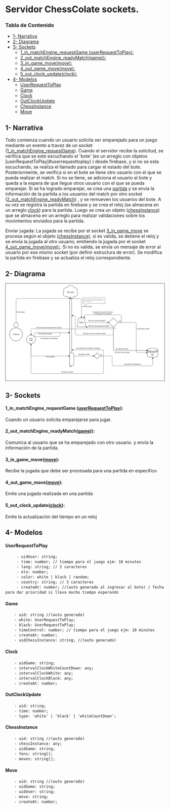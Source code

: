 # Servidor ChessColate sockets.<!-- omit in toc -->

### Tabla de Contenido<!-- omit in toc -->

- [1- Narrativa](#1--narrativa)
- [2- Diagrama](#2--diagrama)
- [3- Sockets](#3--sockets)
    - [1_in_matchEngine_requestGame (userRequestToPlay):](#1_in_matchengine_requestgame-userrequesttoplay)
    - [2_out_matchEngine_readyMatch(game)):](#2_out_matchengine_readymatchgame)
    - [3_in_game_move(move):](#3_in_game_movemove)
    - [4_out_game_move(move):](#4_out_game_movemove)
    - [5_out_clock_update(clock):](#5_out_clock_updateclock)
- [4- Modelos](#4--modelos)
    - [UserRequestToPlay](#userrequesttoplay)
    - [Game](#game)
    - [Clock](#clock)
    - [OutClockUpdate](#outclockupdate)
    - [ChessInstance](#chessinstance)
    - [Move](#move)



## 1- Narrativa

Todo comienza cuando un usuario solicita ser emparejado para un juego mediante un evento a travez de un socket ([1_in_matchEngine_requestGame](#1_in_matchengine_requestgame-userrequesttoplay)). 
Cuando el servidor recibe la solicitud, se verifica que se este escuchando el 'bote' (es un arreglo con objetos [userRequestToPlay]#userrequesttoplay) ) desde firebase, y si no se esta escuchando, se realiza el llamado para cargar el estado del bote. Posteriormente,
se verifica si en el bote se tiene otro usuario con el que se pueda realizar el match. Si no se tiene, se adiciona el usuario al bote y queda a la espera de que llegue otros usuario con el que se pueda emparejar. Si se ha logrado emparejar, se crea una [partida](#game) y se envía la información de la partida a los  usuarios del match por otro socket ([2_out_matchEngine_readyMatch](#2_out_matchengine_readymatchgame)) , y se remueven los usuarios del bote.
A su vez se registra la partida en firebase y se crea el reloj (se almacena en un arreglo [clock](#clock)) para la partida.
Luego se crea un objeto ([chessInstance](#chessinstance)) que se almacena en un arreglo para realizar validaciones sobre los movimientos enviados para la partida.

Enviar jugada:
La jugada se recibe por el socket [3_in_game_move](#3_in_game_movemove) se procesa según el objeto ([chessInstance](#chessinstance)), si es valida, se detiene el reloj y se envía la jugada al otro usuario; emitiendo la jugada por el socket [4_out_game_move(move):](#4_out_game_movemove). Si no es valida, se envía un mensaje de error al usuario por ese mismo socket (por definir estructura de error).
Se modifica la partida en firebase y se actualiza el reloj correspondiente.

## 2- Diagrama
![Sockets diagrama](./docs/imgs/sockets_diagram.png "Socket diagram")


## 3- Sockets
#### 1_in_matchEngine_requestGame ([userRequestToPlay](#userrequesttoplay)): 
Cuando un usuario solicita emparejarse para jugar.

#### 2_out_matchEngine_readyMatch([game](#game))):
Comunica al usuario que se ha emparejado con otro usuario. y envía la información de la partida.

#### 3_in_game_move([move](#move)):
Recibe la jugada que debe ser procesada para una partida en especifico

#### 4_out_game_move([move](#move)):
Emite una jugada realizada en una partida

#### 5_out_clock_update([clock](#outclockupdate)):
Emite la actualización del tiempo en un reloj




## 4- Modelos

#### UserRequestToPlay
```
     - uidUser: string;
     - time: number; // tiempo para el juego ejm: 10 minutes
     - lang: string; // 2 caracteres
     - elo: number;
     - color: white | black | random;
     - country: string; // 3 caracteres
     - createAt: number; //(auto generado al ingresar al bote) / fecha para dar prioridad si lleva mucho tiempo esperando
```

#### Game 
```
    - uid: string //(auto generado)
    - white: UserRequestToPlay;
    - black: UserRequestToPlay;
    - timeControl: number; // tiempo para el juego ejm: 10 minutes
    - createAt: number;
    - uidChessInstance: string; //(auto generado)
```

#### Clock
```
    - uidGame: string;
    - intervalClockWhiteCountDown: any;
    - intervalClockWhite: any;
    - intervalClockBlack: any;
    - createAt: number;
```

#### OutClockUpdate
```
    - uid: string;
    - time: number;
    - type: 'white' | 'black' | 'whiteCountDown';
```


#### ChessInstance
```
    - uid: string //(auto generado)
    - chessInstance: any;
    - uidGame: string;
    - fens: string[];
    - moves: string[];
```

#### Move
```
    - uid: string //(auto generado)
    - uidGame: string;
    - uidUser: string;
    - move: string;
    - createAt: number;
```
